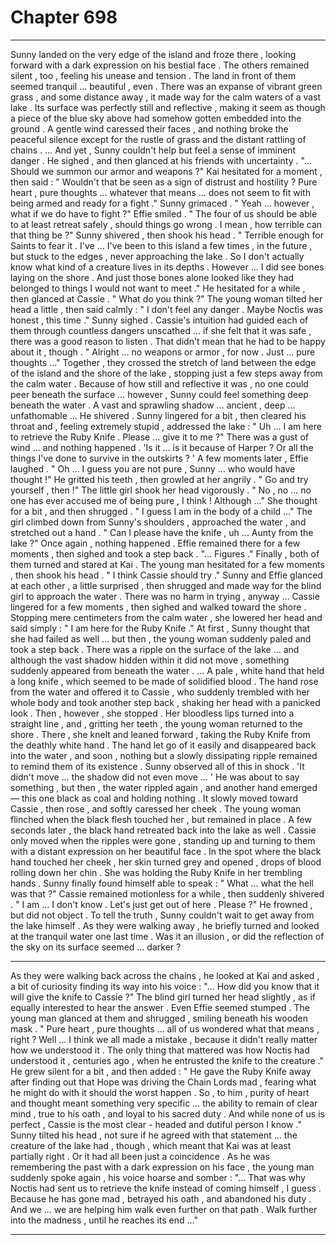 
# Chapter 698


---

Sunny landed on the very edge of the island and froze there , looking forward with a dark expression on his bestial face . The others remained silent , too , feeling his unease and tension .
The land in front of them seemed tranquil … beautiful , even . There was an expanse of vibrant green grass , and some distance away , it made way for the calm waters of a vast lake . Its surface was perfectly still and reflective , making it seem as though a piece of the blue sky above had somehow gotten embedded into the ground .
A gentle wind caressed their faces , and nothing broke the peaceful silence except for the rustle of grass and the distant rattling of chains .
… And yet , Sunny couldn't help but feel a sense of imminent danger .
He sighed , and then glanced at his friends with uncertainty .
"... Should we summon our armor and weapons ?"
Kai hesitated for a moment , then said :
" Wouldn't that be seen as a sign of distrust and hostility ? Pure heart , pure thoughts … whatever that means … does not seem to fit with being armed and ready for a fight ."
Sunny grimaced .
" Yeah … however , what if we do have to fight ?"
Effie smiled .
" The four of us should be able to at least retreat safely , should things go wrong . I mean , how terrible can that thing be ?"
Sunny shivered , then shook his head .
" Terrible enough for Saints to fear it . I've … I've been to this island a few times , in the future , but stuck to the edges , never approaching the lake . So I don't actually know what kind of a creature lives in its depths . However … I did see bones laying on the shore . And just those bones alone looked like they had belonged to things I would not want to meet ."
He hesitated for a while , then glanced at Cassie .
" What do you think ?"
The young woman tilted her head a little , then said calmly :
" I don't feel any danger . Maybe Noctis was honest , this time ."
Sunny sighed . Cassie's intuition had guided each of them through countless dangers unscathed … if she felt that it was safe , there was a good reason to listen .
That didn't mean that he had to be happy about it , though .
" Alright … no weapons or armor , for now . Just ... pure thoughts …"
Together , they crossed the stretch of land between the edge of the island and the shore of the lake , stopping just a few steps away from the calm water . Because of how still and reflective it was , no one could peer beneath the surface … however , Sunny could feel something deep beneath the water . A vast and sprawling shadow … ancient , deep … unfathomable …
He shivered .
Sunny lingered for a bit , then cleared his throat and , feeling extremely stupid , addressed the lake :
" Uh … I am here to retrieve the Ruby Knife . Please … give it to me ?"
There was a gust of wind … and nothing happened .
'Is it … is it because of Harper ? Or all the things I've done to survive in the outskirts ? '
A few moments later , Effie laughed .
" Oh … I guess you are not pure , Sunny … who would have thought !"
He gritted his teeth , then growled at her angrily .
" Go and try yourself , then !"
The little girl shook her head vigorously .
" No , no … no one has ever accused me of being pure , I think ! Although …"
She thought for a bit , and then shrugged .
" I guess I am in the body of a child …"
The girl climbed down from Sunny's shoulders , approached the water , and stretched out a hand .
" Can I please have the knife , uh … Aunty from the lake ?"
Once again , nothing happened . Effie remained there for a few moments , then sighed and took a step back .
"... Figures ."
Finally , both of them turned and stared at Kai .
The young man hesitated for a few moments , then shook his head .
" I think Cassie should try ."
Sunny and Effie glanced at each other , a little surprised , then shrugged and made way for the blind girl to approach the water . There was no harm in trying , anyway …
Cassie lingered for a few moments , then sighed and walked toward the shore . Stopping mere centimeters from the calm water , she lowered her head and said simply :
" I am here for the Ruby Knife ."
At first , Sunny thought that she had failed as well … but then , the young woman suddenly paled and took a step back .
There was a ripple on the surface of the lake … and although the vast shadow hidden within it did not move , something suddenly appeared from beneath the water .
… A pale , white hand that held a long knife , which seemed to be made of solidified blood .
The hand rose from the water and offered it to Cassie , who suddenly trembled with her whole body and took another step back , shaking her head with a panicked look .
Then , however , she stopped . Her bloodless lips turned into a straight line , and , gritting her teeth , the young woman returned to the shore . There , she knelt and leaned forward , taking the Ruby Knife from the deathly white hand .
The hand let go of it easily and disappeared back into the water , and soon , nothing but a slowly dissipating ripple remained to remind them of its existence .
Sunny observed all of this in shock .
'It didn't move … the shadow did not even move … '
He was about to say something , but then , the water rippled again , and another hand emerged — this one black as coal and holding nothing . It slowly moved toward Cassie , then rose , and softly caressed her cheek . The young woman flinched when the black flesh touched her , but remained in place . A few seconds later , the black hand retreated back into the lake as well .
Cassie only moved when the ripples were gone , standing up and turning to them with a distant expression on her beautiful face . In the spot where the black hand touched her cheek , her skin turned grey and opened , drops of blood rolling down her chin .
She was holding the Ruby Knife in her trembling hands .
Sunny finally found himself able to speak :
" What … what the hell was that ?"
Cassie remained motionless for a while , then suddenly shivered .
" I am … I don't know . Let's just get out of here . Please ?"
He frowned , but did not object . To tell the truth , Sunny couldn't wait to get away from the lake himself .
As they were walking away , he briefly turned and looked at the tranquil water one last time .
Was it an illusion , or did the reflection of the sky on its surface seemed … darker ?
***
As they were walking back across the chains , he looked at Kai and asked , a bit of curiosity finding its way into his voice :
"... How did you know that it will give the knife to Cassie ?"
The blind girl turned her head slightly , as if equally interested to hear the answer . Even Effie seemed stumped .
The young man glanced at them and shrugged , smiling beneath his wooden mask .
" Pure heart , pure thoughts … all of us wondered what that means , right ? Well … I think we all made a mistake , because it didn't really matter how we understood it . The only thing that mattered was how Noctis had understood it , centuries ago , when he entrusted the knife to the creature ."
He grew silent for a bit , and then added :
" He gave the Ruby Knife away after finding out that Hope was driving the Chain Lords mad , fearing what he might do with it should the worst happen . So , to him , purity of heart and thought meant something very specific … the ability to remain of clear mind , true to his oath , and loyal to his sacred duty . And while none of us is perfect , Cassie is the most clear - headed and dutiful person I know ."
Sunny tilted his head , not sure if he agreed with that statement … the creature of the lake had , though , which meant that Kai was at least partially right .
Or it had all been just a coincidence .
As he was remembering the past with a dark expression on his face , the young man suddenly spoke again , his voice hoarse and somber :
"... That was why Noctis had sent us to retrieve the knife instead of coming himself , I guess . Because he has gone mad , betrayed his oath , and abandoned his duty . And we … we are helping him walk even further on that path . Walk further into the madness , until he reaches its end …"

---

